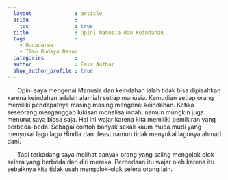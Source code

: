 ```yaml
---
  layout              : article
  aside               :
    toc               : true
  title               : Opini Manusia dan Keindahan.
  tags                : 
    - Gunadarma
    - Ilmu Budaya Dasar
  categories          : 
  author              : Faiz Authar
  show_author_profile : true
---
```

&nbsp;&nbsp;&nbsp;&nbsp;&nbsp;&nbsp;Opini saya mengenai Manusia dan keindahan ialah tidak bisa dipisahkan karena keindahan adalah alamiah setiap manusia. Kemudian setiap orang memiliki pendapatnya masing masing mengenai keindahan. Ketika seseorang menganggap lukisan monalisa indah, namun mungkin juga menurut saya biasa saja. Hal ini wajar karena kita memiliki pemikiran yang berbeda-beda. Sebagai contoh banyak sekali kaum muda mudi yang menyukai lagu lagu Hindia dan .feast namun tidak menyukai lagunya ahmad dani.


&nbsp;&nbsp;&nbsp;&nbsp;&nbsp;&nbsp;Tapi terkadang saya melihat banyak orang yang saling mengolok olok selera yang berbeda dari diri mereka. Perbedaan itu wajar oleh karena itu sebaiknya kita tidak usah mengolok-olok selera orang lain.